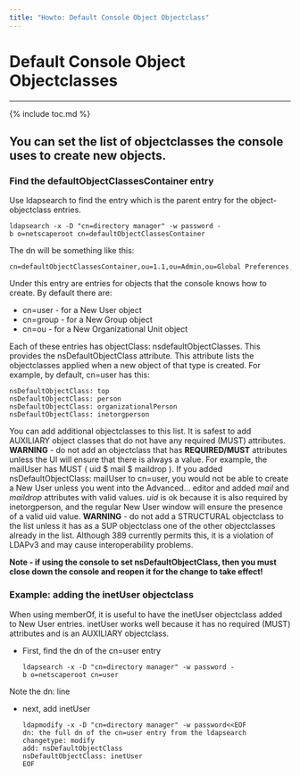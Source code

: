 ```yaml
---
title: "Howto: Default Console Object Objectclass"
---
```


# Default Console Object Objectclasses
--------------------------------------

{% include toc.md %}

You can set the list of objectclasses the console uses to create new objects.
-----------------------------------------------------------------------------

### Find the defaultObjectClassesContainer entry

Use ldapsearch to find the entry which is the parent entry for the object-objectclass entries.

    ldapsearch -x -D "cn=directory manager" -w password -b o=netscaperoot cn=defaultObjectClassesContainer

The dn will be something like this:

    cn=defaultObjectClassesContainer,ou=1.1,ou=Admin,ou=Global Preferences,ou=example.com,o=NetscapeRoot

Under this entry are entries for objects that the console knows how to create. By default there are:

-   cn=user - for a New User object
-   cn=group - for a New Group object
-   cn=ou - for a New Organizational Unit object

Each of these entries has objectClass: nsdefaultObjectClasses. This provides the nsDefaultObjectClass attribute. This attribute lists the objectclasses applied when a new object of that type is created. For example, by default, cn=user has this:

    nsDefaultObjectClass: top
    nsDefaultObjectClass: person
    nsDefaultObjectClass: organizationalPerson
    nsDefaultObjectClass: inetorgperson

You can add additional objectclasses to this list. It is safest to add AUXILIARY object classes that do not have any required (MUST) attributes. **WARNING** - do not add an objectclass that has **REQUIRED/MUST** attributes unless the UI will ensure that there is always a value. For example, the mailUser has MUST ( uid \$ mail \$ maildrop ). If you added nsDefaultObjectClass: mailUser to cn=user, you would not be able to create a New User unless you went into the Advanced... editor and added *mail* and *maildrop* attributes with valid values. *uid* is ok because it is also required by inetorgperson, and the regular New User window will ensure the presence of a valid uid value. **WARNING** - do not add a STRUCTURAL objectclass to the list unless it has as a SUP objectclass one of the other objectclasses already in the list. Although 389 currently permits this, it is a violation of LDAPv3 and may cause interoperability problems.

**Note - if using the console to set nsDefaultObjectClass, then you must close down the console and reopen it for the change to take effect!**

### Example: adding the inetUser objectclass

When using memberOf, it is useful to have the inetUser objectclass added to New User entries. inetUser works well because it has no required (MUST) attributes and is an AUXILIARY objectclass.

-   First, find the dn of the cn=user entry

        ldapsearch -x -D "cn=directory manager" -w password -b o=netscaperoot cn=user

Note the dn: line

-   next, add inetUser

        ldapmodify -x -D "cn=directory manager" -w password<<EOF
        dn: the full dn of the cn=user entry from the ldapsearch
        changetype: modify
        add: nsDefaultObjectClass
        nsDefaultObjectClass: inetUser
        EOF

